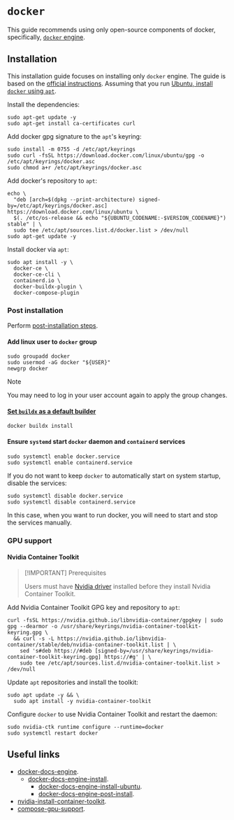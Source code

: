 # `docker`

This guide recommends using only open-source components of docker, specifically, [`docker` engine][docker-docs-engine].

## Installation

This installation guide focuses on installing only `docker` engine. The guide is based on the [official instructions][docker-docs-engine-install]. Assuming that you run [Ubuntu, install `docker` using `apt`][docker-docs-engine-install-ubuntu].

Install the dependencies:

```shell
sudo apt-get update -y
sudo apt-get install ca-certificates curl
```

Add docker gpg signature to the `apt`'s keyring:

```
sudo install -m 0755 -d /etc/apt/keyrings
sudo curl -fsSL https://download.docker.com/linux/ubuntu/gpg -o /etc/apt/keyrings/docker.asc
sudo chmod a+r /etc/apt/keyrings/docker.asc
```

Add docker's repository to `apt`:

```shell
echo \
  "deb [arch=$(dpkg --print-architecture) signed-by=/etc/apt/keyrings/docker.asc] https://download.docker.com/linux/ubuntu \
  $(. /etc/os-release && echo "${UBUNTU_CODENAME:-$VERSION_CODENAME}") stable" | \
  sudo tee /etc/apt/sources.list.d/docker.list > /dev/null
sudo apt-get update -y
```

Install docker via `apt`:

```shell
sudo apt install -y \
  docker-ce \
  docker-ce-cli \
  containerd.io \
  docker-buildx-plugin \
  docker-compose-plugin
```

### Post installation

Perform [post-installation steps][docker-docs-engine-post-install].

#### Add linux user to `docker` group

```shell
sudo groupadd docker
sudo usermod -aG docker "${USER}"
newgrp docker
```

> [!NOTE]
>
> You may need to log in your user account again to apply the group changes.

#### [Set `buildx` as a default builder][docker-buildx-set-default]

```shell
docker buildx install
```

#### Ensure `systemd` start `docker` daemon and `containerd` services

```shell
sudo systemctl enable docker.service
sudo systemctl enable containerd.service
```

If you do not want to keep `docker` to automatically start on system startup, disable the services:

```shell
sudo systemctl disable docker.service
sudo systemctl disable containerd.service
```

In this case, when you want to run docker, you will need to start and stop the services manually.

### GPU support

#### Nvidia Container Toolkit

> [!IMPORTANT] Prerequisites
>
> Users must have [Nvidia driver](../../graphics.md#nvidia) installed before they install Nvidia Container Toolkit.

Add Nvidia Container Toolkit GPG key and repository to `apt`:

```shell
curl -fsSL https://nvidia.github.io/libnvidia-container/gpgkey | sudo gpg --dearmor -o /usr/share/keyrings/nvidia-container-toolkit-keyring.gpg \
  && curl -s -L https://nvidia.github.io/libnvidia-container/stable/deb/nvidia-container-toolkit.list | \
    sed 's#deb https://#deb [signed-by=/usr/share/keyrings/nvidia-container-toolkit-keyring.gpg] https://#g' | \
    sudo tee /etc/apt/sources.list.d/nvidia-container-toolkit.list > /dev/null
```

Update `apt` repositories and install the toolkit:

```shell
sudo apt update -y && \
  sudo apt install -y nvidia-container-toolkit
```

Configure `docker` to use Nvidia Container Toolkit and restart the daemon:

```shell
sudo nvidia-ctk runtime configure --runtime=docker
sudo systemctl restart docker
```

## Useful links

- [docker-docs-engine][docker-docs-engine].
  - [docker-docs-engine-install][docker-docs-engine-install].
    - [docker-docs-engine-install-ubuntu][docker-docs-engine-install-ubuntu].
    - [docker-docs-engine-post-install][docker-docs-engine-post-install].
- [nvidia-install-container-toolkit][nvidia-install-container-toolkit].
- [compose-gpu-support][compose-gpu-support]. 

[docker-docs-engine]: https://docs.docker.com/engine/
[docker-docs-engine-install]: https://docs.docker.com/engine/install/
[docker-docs-engine-install-ubuntu]: https://docs.docker.com/engine/install/ubuntu/
[docker-docs-engine-post-install]: https://docs.docker.com/engine/install/linux-postinstall/
[docker-buildx-set-default]: https://github.com/docker/buildx?tab=readme-ov-file#set-buildx-as-the-default-builder
[nvidia-install-container-toolkit]: https://docs.nvidia.com/datacenter/cloud-native/container-toolkit/latest/install-guide.html
[compose-gpu-support]: https://docs.docker.com/compose/how-tos/gpu-support/

